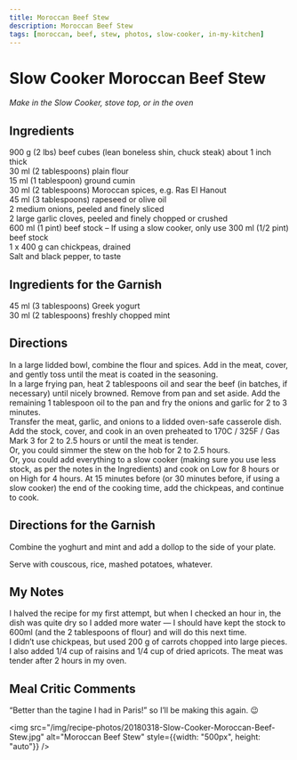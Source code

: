 ```yaml
---
title: Moroccan Beef Stew
description: Moroccan Beef Stew
tags: [moroccan, beef, stew, photos, slow-cooker, in-my-kitchen]
---
```


# Slow Cooker Moroccan Beef Stew
*Make in the Slow Cooker, stove top, or in the oven*

## Ingredients
900 g (2 lbs) beef cubes (lean boneless shin, chuck steak) about 1 inch thick  
30 ml (2 tablespoons) plain flour  
15 ml (1 tablespoon) ground cumin  
30 ml (2 tablespoons) Moroccan spices, e.g. Ras El Hanout  
45 ml (3 tablespoons) rapeseed or olive oil  
2 medium onions, peeled and finely sliced  
2 large garlic cloves, peeled and finely chopped or crushed  
600 ml (1 pint) beef stock – If using a slow cooker, only use 300 ml (1/2 pint) beef stock  
1 x 400 g can chickpeas, drained  
Salt and black pepper, to taste

## Ingredients for the Garnish
45 ml (3 tablespoons) Greek yogurt  
30 ml (2 tablespoons) freshly chopped mint

## Directions
In a large lidded bowl, combine the flour and spices. Add in the meat, cover, and gently toss until the meat is coated in the seasoning.  
In a large frying pan, heat 2 tablespoons oil and sear the beef (in batches, if necessary) until nicely browned. Remove from pan and set aside. Add the remaining 1 tablespoon oil to the pan and fry the onions and garlic for 2 to 3 minutes.  
Transfer the meat, garlic, and onions to a lidded oven-safe casserole dish. Add the stock, cover, and cook in an oven preheated to 170C / 325F / Gas Mark 3 for 2 to 2.5 hours or until the meat is tender.  
Or, you could simmer the stew on the hob for 2 to 2.5 hours.  
Or, you could add everything to a slow cooker (making sure you use less stock, as per the notes in the Ingredients) and cook on Low for 8 hours or on High for 4 hours.
At 15 minutes before (or 30 minutes before, if using a slow cooker) the end of the cooking time, add the chickpeas, and continue to cook.

## Directions for the Garnish
Combine the yoghurt and mint and add a dollop to the side of your plate.  

Serve with couscous, rice, mashed potatoes, whatever.

## My Notes
I halved the recipe for my first attempt, but when I checked an hour in, the dish was quite dry so I added more water — I should have kept the stock to 600ml (and the 2 tablespoons of flour) and will do this next time.  
I didn’t use chickpeas, but used 200 g of carrots chopped into large pieces. I also added 1/4 cup of raisins and 1/4 cup of dried apricots. The meat was tender after 2 hours in my oven.

## Meal Critic Comments
“Better than the tagine I had in Paris!” so I’ll be making this again. 😉

<img src="/img/recipe-photos/20180318-Slow-Cooker-Moroccan-Beef-Stew.jpg" alt="Moroccan Beef Stew" style={{width: "500px", height: "auto"}} />